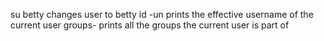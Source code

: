 su betty changes user to betty
id -un prints the effective username of the current user
 groups- prints all the groups the current user is part of
